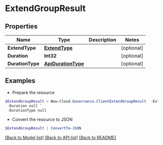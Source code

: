 # ExtendGroupResult
## Properties

Name | Type | Description | Notes
------------ | ------------- | ------------- | -------------
**ExtendType** | [**ExtendType**](ExtendType.md) |  | [optional] 
**Duration** | **Int32** |  | [optional] 
**DurationType** | [**ApiDurationType**](ApiDurationType.md) |  | [optional] 

## Examples

- Prepare the resource
```powershell
$ExtendGroupResult = New-Cloud.Governance.ClientExtendGroupResult  -ExtendType null `
 -Duration null `
 -DurationType null
```

- Convert the resource to JSON
```powershell
$ExtendGroupResult | ConvertTo-JSON
```

[[Back to Model list]](../README.md#documentation-for-models) [[Back to API list]](../README.md#documentation-for-api-endpoints) [[Back to README]](../README.md)

